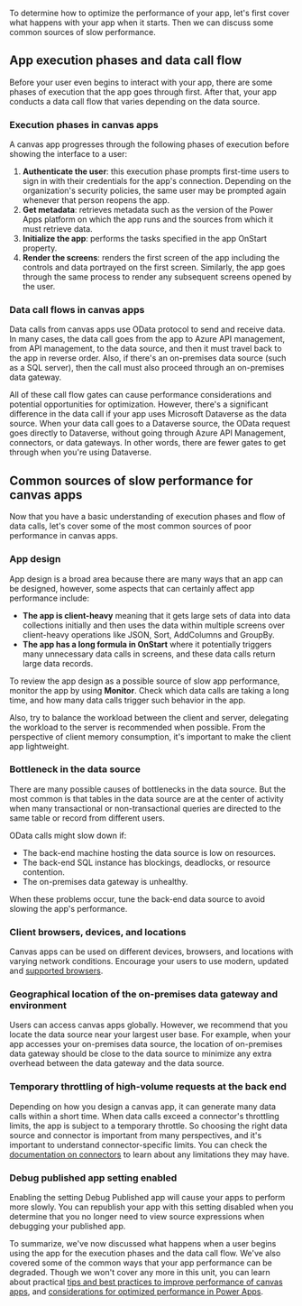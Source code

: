 To determine how to optimize the performance of your app, let's first cover what happens with your app when it starts. Then we can discuss some common sources of slow performance.

## App execution phases and data call flow

Before your user even begins to interact with your app, there are some phases of execution that the app goes through first. After that, your app conducts a data call flow that varies depending on the data source.

### Execution phases in canvas apps

A canvas app progresses through the following phases of execution before showing the interface to a user:

1. **Authenticate the user**: this execution phase prompts first-time users to sign in with their credentials for the app's connection. Depending on the organization's security policies, the same user may be prompted again whenever that person reopens the app.
1. **Get metadata**: retrieves metadata such as the version of the Power Apps platform on which the app runs and the sources from which it must retrieve data.
1. **Initialize the app**: performs the tasks specified in the app OnStart property.
1. **Render the screens**: renders the first screen of the app including the controls and data portrayed on the first screen. Similarly, the app goes through the same process to render any subsequent screens opened by the user.

### Data call flows in canvas apps

Data calls from canvas apps use OData protocol to send and receive data. In many cases, the data call goes from the app to Azure API management, from API management, to the data source, and then it must travel back to the app in reverse order. Also, if there's an on-premises data source (such as a SQL server), then the call must also proceed through an on-premises data gateway.

All of these call flow gates can cause performance considerations and potential opportunities for optimization. However, there's a significant difference in the data call if your app uses Microsoft Dataverse as the data source. When your data call goes to a Dataverse source, the OData request goes directly to Dataverse, without going through Azure API Management, connectors, or data gateways. In other words, there are fewer gates to get through when you're using Dataverse.

## Common sources of slow performance for canvas apps

Now that you have a basic understanding of execution phases and flow of data calls, let's cover some of the most common sources of poor performance in canvas apps.

### App design

App design is a broad area because there are many ways that an app can be designed, however, some aspects that can certainly affect app performance include:

- **The app is client-heavy** meaning that it gets large sets of data into data collections initially and then uses the data within multiple screens over client-heavy operations like JSON, Sort, AddColumns and GroupBy.
- **The app has a long formula in OnStart** where it potentially triggers many unnecessary data calls in screens, and these data calls return large data records.

To review the app design as a possible source of slow app performance, monitor the app by using **Monitor**. Check which data calls are taking a long time, and how many data calls trigger such behavior in the app.

Also, try to balance the workload between the client and server, delegating the workload to the server is recommended when possible. From the perspective of client memory consumption, it's important to make the client app lightweight.

### Bottleneck in the data source

There are many possible causes of bottlenecks in the data source. But the most common is that tables in the data source are at the center of activity when many transactional or non-transactional queries are directed to the same table or record from different users.

OData calls might slow down if:

- The back-end machine hosting the data source is low on resources.
- The back-end SQL instance has blockings, deadlocks, or resource contention.
- The on-premises data gateway is unhealthy.

When these problems occur, tune the back-end data source to avoid slowing the app's performance.

### Client browsers, devices, and locations

Canvas apps can be used on different devices, browsers, and locations with varying network conditions. Encourage your users to use modern, updated and [supported browsers](/power-apps/limits-and-config?azure-portal=true#supported-browsers-for-running-canvas-apps).

### Geographical location of the on-premises data gateway and environment

Users can access canvas apps globally. However, we recommend that you locate the data source near your largest user base. For example, when your app accesses your on-premises data source, the location of on-premises data gateway should be close to the data source to minimize any extra overhead between the data gateway and the data source.

### Temporary throttling of high-volume requests at the back end

Depending on how you design a canvas app, it can generate many data calls within a short time. When data calls exceed a connector's throttling limits, the app is subject to a temporary throttle. So choosing the right data source and connector is important from many perspectives, and it's important to understand connector-specific limits. You can check the [documentation on connectors](/connectors/connector-reference/connector-reference-powerapps-connectors/?azure-portal=true) to learn about any limitations they may have.

### Debug published app setting enabled

Enabling the setting Debug Published app will cause your apps to perform more slowly. You can republish your app with this setting disabled when you determine that you no longer need to view source expressions when debugging your published app.

To summarize, we've now discussed what happens when a user begins using the app for the execution phases and the data call flow. We've also covered some of the common ways that your app performance can be degraded. Though we won't cover any more in this unit, you can learn about practical [tips and best practices to improve performance of canvas apps](/power-apps/maker/canvas-apps/performance-tips/?azure-portal=true), and [considerations for optimized performance in Power Apps](https://powerapps.microsoft.com/blog/considerations-for-optimized-performance-in-power-apps/?azure-portal=true).

